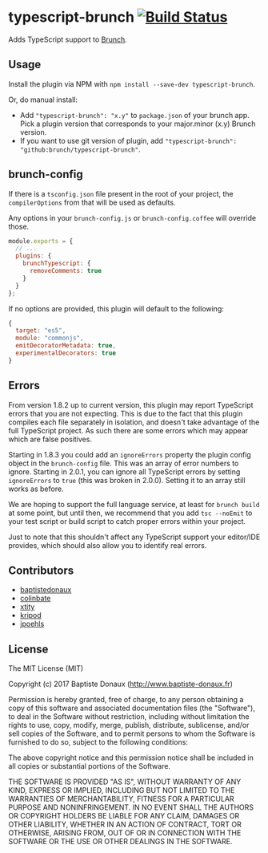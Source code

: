 # typescript-brunch [![Build Status](https://travis-ci.org/brunch/typescript-brunch.svg?branch=master)](https://travis-ci.org/brunch/typescript-brunch)

Adds TypeScript support to [Brunch](http://brunch.io).

## Usage

Install the plugin via NPM with `npm install --save-dev typescript-brunch`.

Or, do manual install:

* Add `"typescript-brunch": "x.y"` to `package.json` of your brunch app. Pick a plugin version that corresponds to your major.minor (x.y) Brunch version.
* If you want to use git version of plugin, add
`"typescript-brunch": "github:brunch/typescript-brunch"`.

## brunch-config

If there is a `tsconfig.json` file present in the root of your project, the `compilerOptions` from that will be used as defaults.

Any options in your `brunch-config.js` or `brunch-config.coffee` will override those.

```js
module.exports = {
  // ...
  plugins: {
    brunchTypescript: {
      removeComments: true
    }
  }
};
```

If no options are provided, this plugin will default to the following:

```js
{
  target: "es5",
  module: "commonjs",
  emitDecoratorMetadata: true,
  experimentalDecorators: true
}
```

## Errors

From version 1.8.2 up to current version, this plugin may report TypeScript errors that you are not expecting. This is due to the fact that this plugin compiles each file separately in isolation, and doesn't take advantage of the full TypeScript project. As such there are some errors which may appear which are false positives.

Starting in 1.8.3 you could add an `ignoreErrors` property the plugin config object in the `brunch-config` file. This was an array of error numbers to ignore. Starting in 2.0.1, you can ignore all TypeScript errors by setting `ignoreErrors` to `true` (this was broken in 2.0.0). Setting it to an array still works as before.

We are hoping to support the full language service, at least for `brunch build` at some point, but until then, we recommend that you add `tsc --noEmit` to your test script or build script to catch proper errors within your project.

Just to note that this shouldn't affect any TypeScript support your editor/IDE provides, which should also allow you to identify real errors.

## Contributors

* [baptistedonaux](https://github.com/baptistedonaux "Baptiste Donaux")
* [colinbate](https://github.com/colinbate "Colin Bate")
* [xtity](https://github.com/xtity "xtity")
* [kripod](https://github.com/kripod "Kristóf Poduszló")
* [jpoehls](https://github.com/jpoehls "Joshua Poehls")


## License

The MIT License (MIT)

Copyright (c) 2017 Baptiste Donaux (http://www.baptiste-donaux.fr)

Permission is hereby granted, free of charge, to any person obtaining a copy
of this software and associated documentation files (the "Software"), to deal
in the Software without restriction, including without limitation the rights
to use, copy, modify, merge, publish, distribute, sublicense, and/or sell
copies of the Software, and to permit persons to whom the Software is
furnished to do so, subject to the following conditions:

The above copyright notice and this permission notice shall be included in
all copies or substantial portions of the Software.

THE SOFTWARE IS PROVIDED "AS IS", WITHOUT WARRANTY OF ANY KIND, EXPRESS OR
IMPLIED, INCLUDING BUT NOT LIMITED TO THE WARRANTIES OF MERCHANTABILITY,
FITNESS FOR A PARTICULAR PURPOSE AND NONINFRINGEMENT. IN NO EVENT SHALL THE
AUTHORS OR COPYRIGHT HOLDERS BE LIABLE FOR ANY CLAIM, DAMAGES OR OTHER
LIABILITY, WHETHER IN AN ACTION OF CONTRACT, TORT OR OTHERWISE, ARISING FROM,
OUT OF OR IN CONNECTION WITH THE SOFTWARE OR THE USE OR OTHER DEALINGS IN
THE SOFTWARE.
